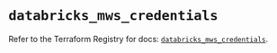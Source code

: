 # `databricks_mws_credentials`

Refer to the Terraform Registry for docs: [`databricks_mws_credentials`](https://registry.terraform.io/providers/databricks/databricks/1.64.1/docs/resources/mws_credentials).
